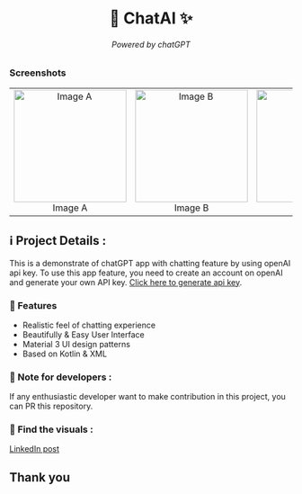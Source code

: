 <div align = "center">
<h1 align="center"> 💫 ChatAI ✨ </h1>
  <h6>Powered by chatGPT</h6>
</div>

### Screenshots

<table>
  <tr>
    <td align="center">
      <img src="https://github.com/dangiashish/ChatAI/assets/70362030/ee647024-870e-41c6-a5d0-fc273f3c916b" alt="Image A" width="200"/>
      <br/>
      Image A
    </td>
    <td align="center">
      <img src="https://github.com/dangiashish/ChatAI/assets/70362030/b06b0e91-0ab7-41b0-ab97-8cc245f5cd18" alt="Image B" width="200"/>
      <br/>
      Image B
    </td>
    <td align="center">
      <img src="https://github.com/dangiashish/ChatAI/assets/70362030/bb657888-6d4a-4534-8d7e-f5481e6f1ce7" alt="Image C" width="200"/>
      <br/>
      Image C
    </td>
    <td align="center">
      <img src="https://github.com/dangiashish/ChatAI/assets/70362030/a88a60d7-629f-4b59-9b58-f4213ffdac0f" alt="Image D" width="200"/>
      <br/>
      Image D
    </td>
  </tr>
</table>





## ℹ️ Project Details :
This is a demonstrate of chatGPT app with chatting feature by using openAI api key.
To use this app feature, you need to create an account on openAI and generate your own API key.
<a href="https://platform.openai.com/account/api-keys">Click here to generate api key</a>. 

### 🔖 Features
- Realistic feel of chatting experience
- Beautifully & Easy User Interface
- Material 3 UI design patterns
- Based on Kotlin & XML

### 🔖 Note for developers :
If any enthusiastic developer want to make contribution in this project, you can PR this repository.

### 🔖 Find the visuals :
<a href="https://www.linkedin.com/posts/ashishkumardangi_android-folks-openai-activity-7180858918603022337-LZwz?utm_source=share&utm_medium=member_desktop">LinkedIn post </a>

## Thank you
